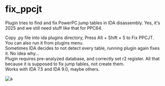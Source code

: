 # fix_ppcjt
Plugin tries to find and fix PowerPC jump tables in IDA disassembly. Yes, it's 2025 and we still need stuff like that for PPC64.

Copy .py file into ida plugins directory, Press Alt + Shift + 5 to Fix PPCJT. You can also run it from plugins menu.  
Sometimes IDA decides to not detect every table, running plugin again fixes it. No idea why...  
Plugin requires pre-analyzed database, and correctly set r2 register. All that because it is supposed to fix jump tables, not create them.  
Works with IDA 7.5 and IDA 9.0, maybe others.

![a](https://github.com/user-attachments/assets/976cbf05-6a90-4e5c-941c-49d0e7f7a4de)
